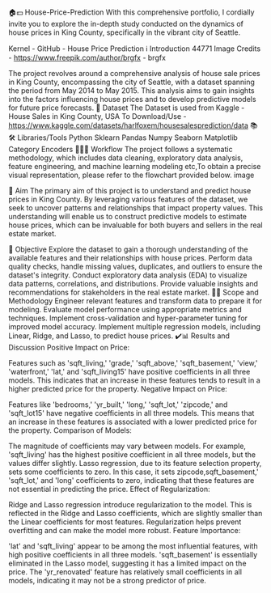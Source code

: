 🏠💵 House-Price-Prediction
With this comprehensive portfolio, I cordially invite you to explore the in-depth study conducted on the dynamics of house prices in King County, specifically in the vibrant city of Seattle.

Kernel - GitHub - House Price Prediction
ℹ️ Introduction
44771 Image Credits - https://www.freepik.com/author/brgfx - brgfx

The project revolves around a comprehensive analysis of house sale prices in King County, encompassing the city of Seattle, with a dataset spanning the period from May 2014 to May 2015. This analysis aims to gain insights into the factors influencing house prices and to develop predictive models for future price forecasts.
💾 Dataset
The Dataset is used from Kaggle - House Sales in King County, USA
To Download/Use - https://www.kaggle.com/datasets/harlfoxem/housesalesprediction/data
📚🛠️ Libraries/Tools
Python
Sklearn
Pandas
Numpy
Seaborn
Matplotlib
Category Encoders
👨🏻‍💻 Workflow
The project follows a systematic methodology, which includes data cleaning, exploratory data analysis, feature engineering, and machine learning modeling etc,To obtain a precise visual representation, please refer to the flowchart provided below. image

🎯 Aim
The primary aim of this project is to understand and predict house prices in King County. By leveraging various features of the dataset, we seek to uncover patterns and relationships that impact property values. This understanding will enable us to construct predictive models to estimate house prices, which can be invaluable for both buyers and sellers in the real estate market.

📌 Objective
Explore the dataset to gain a thorough understanding of the available features and their relationships with house prices.
Perform data quality checks, handle missing values, duplicates, and outliers to ensure the dataset's integrity.
Conduct exploratory data analysis (EDA) to visualize data patterns, correlations, and distributions.
Provide valuable insights and recommendations for stakeholders in the real estate market.
🧑‍🔬 Scope and Methodology
Engineer relevant features and transform data to prepare it for modeling.
Evaluate model performance using appropriate metrics and techniques.
Implement cross-validation and hyper-parameter tuning for improved model accuracy.
Implement multiple regression models, including Linear, Ridge, and Lasso, to predict house prices.
✔️📊 Results and Discussion
Positive Impact on Price:

Features such as 'sqft_living,' 'grade,' 'sqft_above,' 'sqft_basement,' 'view,' 'waterfront,' 'lat,' and 'sqft_living15' have positive coefficients in all three models.
This indicates that an increase in these features tends to result in a higher predicted price for the property.
Negative Impact on Price:

Features like 'bedrooms,' 'yr_built,' 'long,' 'sqft_lot,' 'zipcode,' and 'sqft_lot15' have negative coefficients in all three models.
This means that an increase in these features is associated with a lower predicted price for the property.
Comparison of Models:

The magnitude of coefficients may vary between models. For example, 'sqft_living' has the highest positive coefficient in all three models, but the values differ slightly. Lasso regression, due to its feature selection property, sets some coefficients to zero. In this case, it sets zipcode,sqft_basement,' 'sqft_lot,' and 'long' coefficients to zero, indicating that these features are not essential in predicting the price.
Effect of Regularization:

Ridge and Lasso regression introduce regularization to the model. This is reflected in the Ridge and Lasso coefficients, which are slightly smaller than the Linear coefficients for most features.
Regularization helps prevent overfitting and can make the model more robust.
Feature Importance:

'lat' and 'sqft_living' appear to be among the most influential features, with high positive coefficients in all three models.
'sqft_basement' is essentially eliminated in the Lasso model, suggesting it has a limited impact on the price.
The 'yr_renovated' feature has relatively small coefficients in all models, indicating it may not be a strong predictor of price.
